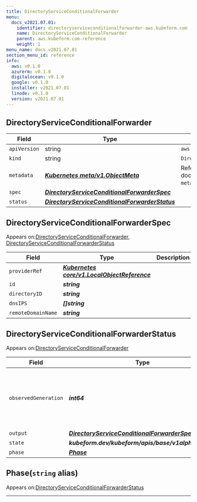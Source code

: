 ```yaml
---
title: DirectoryServiceConditionalForwarder
menu:
  docs_v2021.07.01:
    identifier: directoryserviceconditionalforwarder-aws.kubeform.com
    name: DirectoryServiceConditionalForwarder
    parent: aws.kubeform.com-reference
    weight: 1
menu_name: docs_v2021.07.01
section_menu_id: reference
info:
  aws: v0.1.0
  azurerm: v0.1.0
  digitalocean: v0.1.0
  google: v0.1.0
  installer: v2021.07.01
  linode: v0.1.0
  version: v2021.07.01
---
```


## DirectoryServiceConditionalForwarder
| Field | Type | Description |
| ------ | ----- | ----------- |
| `apiVersion` | string | `aws.kubeform.com/v1alpha1` |
|    `kind` | string | `DirectoryServiceConditionalForwarder` |
| `metadata` | ***[Kubernetes meta/v1.ObjectMeta](https://v1-18.docs.kubernetes.io/docs/reference/generated/kubernetes-api/v1.18/#objectmeta-v1-meta)***|Refer to the Kubernetes API documentation for the fields of the `metadata` field.|
| `spec` | ***[DirectoryServiceConditionalForwarderSpec](#directoryserviceconditionalforwarderspec)***||
| `status` | ***[DirectoryServiceConditionalForwarderStatus](#directoryserviceconditionalforwarderstatus)***||
## DirectoryServiceConditionalForwarderSpec

Appears on:[DirectoryServiceConditionalForwarder](#directoryserviceconditionalforwarder), [DirectoryServiceConditionalForwarderStatus](#directoryserviceconditionalforwarderstatus)

| Field | Type | Description |
| ------ | ----- | ----------- |
| `providerRef` | ***[Kubernetes core/v1.LocalObjectReference](https://v1-18.docs.kubernetes.io/docs/reference/generated/kubernetes-api/v1.18/#localobjectreference-v1-core)***||
| `id` | ***string***||
| `directoryID` | ***string***||
| `dnsIPS` | ***[]string***||
| `remoteDomainName` | ***string***||
## DirectoryServiceConditionalForwarderStatus

Appears on:[DirectoryServiceConditionalForwarder](#directoryserviceconditionalforwarder)

| Field | Type | Description |
| ------ | ----- | ----------- |
| `observedGeneration` | ***int64***| ***(Optional)*** Resource generation, which is updated on mutation by the API Server.|
| `output` | ***[DirectoryServiceConditionalForwarderSpec](#directoryserviceconditionalforwarderspec)***| ***(Optional)*** |
| `state` | ***kubeform.dev/kubeform/apis/base/v1alpha1.State***| ***(Optional)*** |
| `phase` | ***[Phase](#phase)***| ***(Optional)*** |
## Phase(`string` alias)

Appears on:[DirectoryServiceConditionalForwarderStatus](#directoryserviceconditionalforwarderstatus)

---
